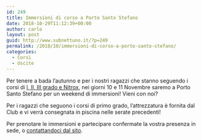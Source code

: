 ```yaml
---
id: 249
title: Immersioni di corso a Porto Santo Stefano
date: 2018-10-29T11:12:39+00:00
author: carlo
layout: post
guid: http://www.subnettuno.it/?p=249
permalink: /2018/10/immersioni-di-corso-a-porto-santo-stefano/
categories:
  - Corsi
  - Uscite
---
```

Per tenere a bada l&#8217;autunno e per i nostri ragazzi che stanno seguendo i corsi di [I, II, III grado e Nitrox](http://www.subnettuno.it/attivita-didattica/), nei giorni 10 e 11 Novembre saremo a Porto Santo Stefano per un weekend di immersioni! Vieni con noi?

Per i ragazzi che seguono i corsi di primo grado, l&#8217;attrezzatura è fornita dal Club e vi verrà consegnata in piscina nelle serate precedenti!

Per prenotare le immersioni e partecipare confermate la vostra presenza in sede, o [contattandoci dal sito](http://www.subnettuno.it/contattaci/).